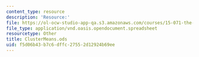 ```yaml
---
content_type: resource
description: 'Resource:'
file: https://ol-ocw-studio-app-qa.s3.amazonaws.com/courses/15-071-the-analytics-edge-spring-2017/f5d06b43b7c6dffc27552d12924b69ee_ClusterMeans.ods
file_type: application/vnd.oasis.opendocument.spreadsheet
resourcetype: Other
title: ClusterMeans.ods
uid: f5d06b43-b7c6-dffc-2755-2d12924b69ee
---
```

